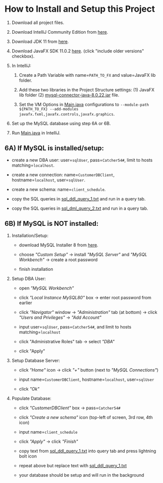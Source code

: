 # How to Install and Setup this Project

1. Download all project files. 

2. Download IntelliJ Community Edition from [here](https://www.jetbrains.com/idea/download).

3. Download JDK 11 from [here](https://www.oracle.com/java/technologies/javase/jdk11-archive-downloads.html). 

4. Download JavaFX SDK 11.0.2 [here](https://gluonhq.com/products/javafx). (click "include older versions" checkbox). 

5. In IntelliJ:
	1. Create a Path Variable with name=`PATH_TO_FX` and value=JavaFX lib folder. 

	2. Add these two libraries in the Project Structure settings: (1) JavaFX lib folder (2) [mysql-connector-java-8.0.22.jar](/lib/mysql-connector-java-8.0.22.jar) file. 

	3. Set the VM Options in [Main.java](/src/mainApplication/Main.java) configurations to `--module-path ${PATH_TO_FX} --add-modules javafx.fxml,javafx.controls,javafx.graphics`. 

6. Set up the MySQL database using step 6A or 6B.

7. Run [Main.java](/src/mainApplication/Main.java) in IntelliJ. 

## 6A) If MySQL is installed/setup:

* create a new DBA user: user=`sqlUser`, pass=`Catcher54#`, limit to hosts matching=`localhost`.

* create a new connection: name=`CustomerDBClient`, hostname=`localhost`, user=`sqlUser`.

* create a new schema: name=`client_schedule`.

* copy the SQL queries in [sql_ddl_query_1.txt](/lib/sql_ddl_query_1.txt) and run in a query tab. 

* copy the SQL queries in [sql_dml_query_2.txt](/lib/sql_dml_query_2.txt) and run in a query tab. 

## 6B) If MySQL is NOT installed:

1. Installation/Setup: 

	* download MySQL Installer 8 from [here](dev.mysql.com/downloads/windows/installer/8.0.html).

	* choose *"Custom Setup"* -> install *"MySQL Server"* and *"MySQL Workbench"* -> create a root password

	* finish installation

2. Setup DBA User: 
	* open *"MySQL Workbench"*

	* click *"Local Instance MySQL80"* box -> enter root password from earlier

	* click *"Navigator"* window -> *"Administration"* tab (at bottom) -> click *"Users and Privileges"* -> *"Add Account"*

	* input user=`sqlUser`, pass=`Catcher54#`, and limit to hosts matching=`localhost`

	* click "Administrative Roles" tab -> select *"DBA"*

	* click "Apply"

3. Setup Database Server: 
	* click *"Home"* icon -> click *"+"* button (next to *"MySQL Connections"*)

	* input name=`CustomerDBClient`, hostname=`localhost`, user=`sqlUser`

	* click *"Ok"*

4. Populate Database: 
	* click *"CustomerDBClient"* box -> pass=`Catcher54#`

	* click *"Create a new schema"* icon (top-left of screen, 3rd row, 4th icon)

	* input name=`client_schedule`

	* click *"Apply"* -> click *"Finish"*

	* copy text from [sql_ddl_query_1.txt](/lib/sql_ddl_query_1.txt) into query tab and press lightning bolt icon

	* repeat above but replace text with [sql_ddl_query_1.txt](/lib/sql_dml_query_2.txt)

	* your database should be setup and will run in the background
